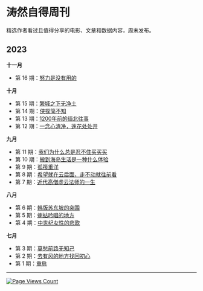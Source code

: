 # 涛然自得周刊

精选作者看过且值得分享的电影、文章和数据内容，周末发布。

## 2023

**十一月**


- 第 16 期：[努力是没有用的](weekly/016.md)

**十月**

- 第 15 期：[繁城之下无净土](weekly/015.md)
- 第 14 期：[侠探简不知](weekly/014.md)
- 第 13 期：[1200年前的缅北往事](weekly/013.md)
- 第 12 期：[一念心清净，莲花处处开](weekly/012.md)

**九月**

- 第 11 期：[我们为什么总是忍不住买买买](weekly/011.md)
- 第 10 期：[搬到海岛生活是一种什么体验](weekly/010.md)
- 第 9 期：[孤筏重洋](weekly/009.md)
- 第 8 期：[希望就在云后面，走不动就往前看](weekly/008.md)
- 第 7 期：[近代高僧虚云法师的一生](weekly/007.md)


**八月**

- 第 6 期：[韩版苏东坡的突围](weekly/006.md)
- 第 5 期：[蝲蛄吟唱的地方](weekly/005.md)
- 第 4 期：[中世纪女性的悲歌](weekly/004.md)

**七月**

- 第 3 期：[莫愁前路无知己](weekly/003.md)
- 第 2 期：[去有风的地方找回初心](weekly/002.md)
- 第 1 期：[重启](weekly/001.md) 

---

[![Page Views Count](https://badges.toozhao.com/badges/01H9GF5ZFDKDE2SX1P2NQHW968/green.svg)](https://badges.toozhao.com/stats/01H9GF5ZFDKDE2SX1P2NQHW968 "Get your own page views count badge on badges.toozhao.com")

